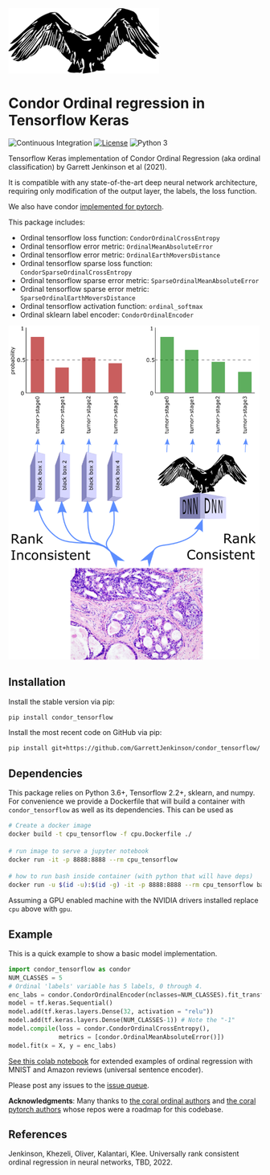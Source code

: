 <img src="docs/img/condor.png" width=300>

# Condor Ordinal regression in Tensorflow Keras
![Continuous Integration](https://github.com/GarrettJenkinson/condor_tensorflow/actions/workflows/python-test.yml/badge.svg)
[![License](https://img.shields.io/badge/license-MIT-blue.svg)](https://github.com/GarrettJenkinson/condor_tensorflow/blob/main/LICENSE)
![Python 3](https://img.shields.io/badge/python-3-blue.svg)

Tensorflow Keras implementation of Condor Ordinal Regression (aka ordinal classification) by 
Garrett Jenkinson et al (2021).

It is compatible with any state-of-the-art deep neural network architecture, 
requiring only modification of the output layer, the labels, the loss function.

We also have condor [implemented for pytorch](https://github.com/GarrettJenkinson/condor_pytorch).

This package includes:

  * Ordinal tensorflow loss function: `CondorOrdinalCrossEntropy`
  * Ordinal tensorflow error metric: `OrdinalMeanAbsoluteError`
  * Ordinal tensorflow error metric: `OrdinalEarthMoversDistance`
  * Ordinal tensorflow sparse loss function: `CondorSparseOrdinalCrossEntropy`
  * Ordinal tensorflow sparse error metric: `SparseOrdinalMeanAbsoluteError`
  * Ordinal tensorflow sparse error metric: `SparseOrdinalEarthMoversDistance`
  * Ordinal tensorflow activation function: `ordinal_softmax`
  * Ordinal sklearn label encoder: `CondorOrdinalEncoder`

<img src="docs/img/rankconsistent.png" width=500>

## Installation

Install the stable version via pip:

```bash
pip install condor_tensorflow
```

Install the most recent code on GitHub via pip:

```bash
pip install git+https://github.com/GarrettJenkinson/condor_tensorflow/
```

## Dependencies

This package relies on Python 3.6+, Tensorflow 2.2+, sklearn, and numpy.
For convenience we provide a Dockerfile that will build a container with
`condor_tensorflow` as well as its dependencies. This can be used
as 

```bash
# Create a docker image
docker build -t cpu_tensorflow -f cpu.Dockerfile ./

# run image to serve a jupyter notebook 
docker run -it -p 8888:8888 --rm cpu_tensorflow

# how to run bash inside container (with python that will have deps)
docker run -u $(id -u):$(id -g) -it -p 8888:8888 --rm cpu_tensorflow bash
```

Assuming a GPU enabled machine with the NVIDIA drivers installed replace `cpu`
above with `gpu`.

## Example

This is a quick example to show a basic model implementation. 

```python
import condor_tensorflow as condor
NUM_CLASSES = 5
# Ordinal 'labels' variable has 5 labels, 0 through 4.
enc_labs = condor.CondorOrdinalEncoder(nclasses=NUM_CLASSES).fit_transform(labels)
model = tf.keras.Sequential()
model.add(tf.keras.layers.Dense(32, activation = "relu"))
model.add(tf.keras.layers.Dense(NUM_CLASSES-1)) # Note the "-1"
model.compile(loss = condor.CondorOrdinalCrossEntropy(),
              metrics = [condor.OrdinalMeanAbsoluteError()])
model.fit(x = X, y = enc_labs)
```

[See this colab notebook](https://github.com/GarrettJenkinson/condor_tensorflow/blob/main/docs/CONDOR_TensorFlow_demo.ipynb) 
for extended examples of ordinal regression with MNIST and Amazon reviews (universal sentence encoder).

Please post any issues to the [issue queue](https://github.com/GarrettJenkinson/condor_tensorflow/issues). 

**Acknowledgments**: Many thanks to [the coral ordinal authors](https://github.com/ck37/coral-ordinal) and 
[the coral pytorch authors](https://github.com/Raschka-research-group/coral_pytorch) whose repos were a roadmap for this codebase.

## References

Jenkinson, Khezeli, Oliver, Kalantari, Klee. Universally rank consistent ordinal regression in neural networks, TBD, 2022.
